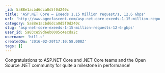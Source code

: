 ```yaml
---
_id: 5a88e1acbd6dca0d5f0d240c
title: 'ASP.NET Core – Exeeds 1.15 Million request/s, 12.6 Gbps'
url: 'http://www.ageofascent.com/asp-net-core-exeeds-1-15-million-requests-12-6-gbps/'
category: 5a88e1acbd6dca0d5f0d240c
slug: 'asp-net-core-exeeds-1-15-million-requests-12-6-gbps'
user_id: 5a83ce59d6eb0005c4ecda2c
username: 'bill-s'
createdOn: '2016-02-20T17:10:58.000Z'
tags: []
---
```


Congratulations to ASP.NET Core and .NET Core teams and the Open Source .NET community for quite a milestone in performance!
